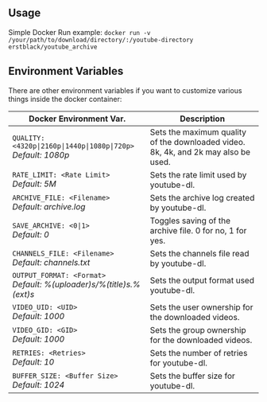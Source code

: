 ## Usage

Simple Docker Run example:
`docker run -v /your/path/to/download/directory/:/youtube-directory erstblack/youtube_archive`

## Environment Variables

There are other environment variables if you want to customize various things inside the docker container:

| Docker Environment Var. | Description |
| ----------------------- | ----------- |
| `QUALITY: <4320p\|2160p\|1440p\|1080p\|720p>`<br/> *Default: 1080p* | Sets the maximum quality of the downloaded video. 8k, 4k, and 2k may also be used. |
| `RATE_LIMIT: <Rate Limit>`<br/> *Default: 5M* | Sets the rate limit used by youtube-dl. |
| `ARCHIVE_FILE: <Filename>`<br/> *Default: archive.log* | Sets the archive log created by youtube-dl. |
| `SAVE_ARCHIVE: <0\|1>`<br/> *Default: 0* | Toggles saving of the archive file.  0 for no, 1 for yes. |
| `CHANNELS_FILE: <Filename>`<br/> *Default: channels.txt* | Sets the channels file read by youtube-dl. |
| `OUTPUT_FORMAT: <Format>`<br/> *Default: %(uploader)s/%(title)s.%(ext)s* | Sets the output format used youtube-dl. |
| `VIDEO_UID: <UID>`<br/> *Default: 1000* | Sets the user ownership for the downloaded videos. |
| `VIDEO_GID: <GID>`<br/> *Default: 1000* | Sets the group ownership for the downloaded videos. |
| `RETRIES: <Retries>`<br/> *Default: 10* | Sets the number of retries for youtube-dl. |
| `BUFFER_SIZE: <Buffer Size>`<br/> *Default: 1024* | Sets the buffer size for youtube-dl. |

